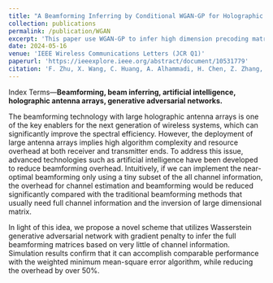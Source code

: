 ```yaml
---
title: "A Beamforming Inferring by Conditional WGAN-GP for Holographic Antenna Arrays"
collection: publications
permalink: /publication/WGAN
excerpt: 'This paper use WGAN-GP to infer high dimension precoding matrix from low dimension precoding matrix, siginificantly reduces the time complexity introduced matrix inversion in a traditional iterative method.'
date: 2024-05-16
venue: 'IEEE Wireless Communications Letters (JCR Q1)'
paperurl: 'https://ieeexplore.ieee.org/abstract/document/10531779'
citation: 'F. Zhu, X. Wang, C. Huang, A. Alhammadi, H. Chen, Z. Zhang, C. Yuen and M. Debbah, “A Beamforming Inferring by Conditional WGAN-GP for Holographic Antenna Arrays,” IEEE Wireless Communications Letters.'
---
```


Index Terms—**Beamforming, beam inferring, artificial intelligence, holographic antenna arrays, generative adversarial networks.**

The beamforming technology with large holographic antenna arrays is one of the key enablers for the next generation of wireless systems, which can significantly improve the spectral efficiency. However, the deployment of large antenna arrays implies high algorithm complexity and resource overhead at both receiver and transmitter ends. To address this issue, advanced technologies such as artificial intelligence have been developed to reduce beamforming overhead. Intuitively, if we can implement the near-optimal beamforming only using a tiny subset of the all channel information, the overhead for channel estimation and beamforming would be reduced significantly compared with the traditional beamforming methods that usually need full channel information and the inversion of large dimensional matrix. 

In light of this idea, we propose a novel scheme that utilizes Wasserstein generative adversarial network with gradient penalty to infer the full beamforming matrices based on very little of channel information. Simulation results confirm that it can accomplish comparable performance with the weighted minimum mean-square error algorithm, while reducing the overhead by over 50%. 
